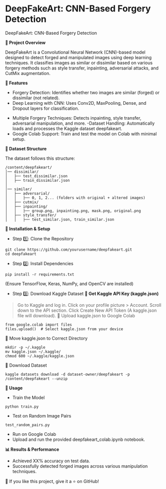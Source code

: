 # DeepFakeArt: CNN-Based Forgery Detection
DeepFakeArt: CNN-Based Forgery Detection

**📌 Project Overview**

DeepFakeArt is a Convolutional Neural Network (CNN)-based model designed to detect forged and manipulated images using deep learning techniques. It classifies images as similar or dissimilar based on various forgery methods such as style transfer, inpainting, adversarial attacks, and CutMix augmentation.

**🚀 Features**

* Forgery Detection: Identifies whether two images are similar (forged) or dissimilar (not related).
* Deep Learning with CNN: Uses Conv2D, MaxPooling, Dense, and Dropout layers for classification.
- Multiple Forgery Techniques: Detects inpainting, style transfer, adversarial manipulation, and more.
-Dataset Handling: Automatically loads and processes the Kaggle dataset deepfakeart.
- Google Colab Support: Train and test the model on Colab with minimal setup.

**📂 Dataset Structure**

The dataset follows this structure:
```
/content/deepfakeart/
│── dissimilar/
│   ├── test_dissimilar.json
│   ├── train_dissimilar.json
│
│── similar/
│   ├── adversarial/
│   │   ├── 0, 1, 2... (folders with original + altered images)
│   ├── cutmix/
│   ├── inpainting/
│   │   ├── group.png, inpainting.png, mask.png, original.png
│   ├── style_transfer/
│   │   ├── test_similar.json, train_similar.json
```

**🔧 Installation & Setup**

- Step 1️⃣: Clone the Repository
```
git clone https://github.com/yourusername/deepfakeart.git
cd deepfakeart
```

- Step 2️⃣: Install Dependencies
```
pip install -r requirements.txt
```
(Ensure TensorFlow, Keras, NumPy, and OpenCV are installed)

- Step 3️⃣: Download Kaggle Dataset
**🔹 Get Kaggle API Key (kaggle.json)**
> Go to Kaggle and log in.
> Click on your profile picture > Account.
> Scroll down to the API section.
> Click Create New API Token (A kaggle.json file will download).
🔹 Upload kaggle.json to Google Colab
```
from google.colab import files
files.upload()  # Select kaggle.json from your device
```
🔹 Move kaggle.json to Correct Directory
```
mkdir -p ~/.kaggle
mv kaggle.json ~/.kaggle/
chmod 600 ~/.kaggle/kaggle.json
```
🔹 Download Dataset
```
kaggle datasets download -d dataset-owner/deepfakeart -p /content/deepfakeart --unzip
```

**📜 Usage**
- Train the Model
```
python train.py
```
- Test on Random Image Pairs
```
test_random_pairs.py
```
- Run on Google Colab
- Upload and run the provided deepfakeart_colab.ipynb notebook.

**📊 Results & Performance**
- Achieved XX% accuracy on test data.
- Successfully detected forged images across various manipulation techniques.

🌟 If you like this project, give it a ⭐ on GitHub!

